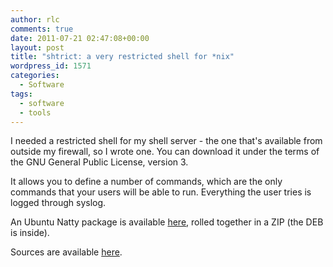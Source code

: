 ```yaml
---
author: rlc
comments: true
date: 2011-07-21 02:47:08+00:00
layout: post
title: "shtrict: a very restricted shell for *nix"
wordpress_id: 1571
categories:
  - Software
tags:
  - software
  - tools
---
```


I needed a restricted shell for my shell server - the one that's available from outside my firewall, so I wrote one. You can download it under the terms of the GNU General Public License, version 3.

<!--more-->

It allows you to define a number of commands, which are the only commands that your users will be able to run. Everything the user tries is logged through syslog.

An Ubuntu Natty package is available [here](/assets/2011/07/shtrict-1.0.00.zip), rolled together in a ZIP (the DEB is inside).

Sources are available [here](/assets/2011/07/shtrict_1.0.00.tar.gz).
